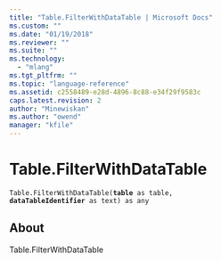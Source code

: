 ```yaml
---
title: "Table.FilterWithDataTable | Microsoft Docs"
ms.custom: ""
ms.date: "01/19/2018"
ms.reviewer: ""
ms.suite: ""
ms.technology: 
  - "mlang"
ms.tgt_pltfrm: ""
ms.topic: "language-reference"
ms.assetid: c2558489-e28d-4896-8c88-e34f29f9583c
caps.latest.revision: 2
author: "Minewiskan"
ms.author: "owend"
manager: "kfile"
---
```

# Table.FilterWithDataTable
<code>Table.FilterWithDataTable(**table** as table, **dataTableIdentifier** as text) as any</code>
## About
Table.FilterWithDataTable


